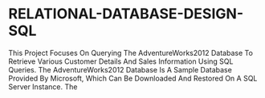 # RELATIONAL-DATABASE-DESIGN-SQL
This Project Focuses On Querying The AdventureWorks2012 Database To Retrieve Various Customer Details And Sales Information Using SQL Queries. The AdventureWorks2012 Database Is A Sample Database Provided By Microsoft, Which Can Be Downloaded And Restored On A SQL Server Instance. The
